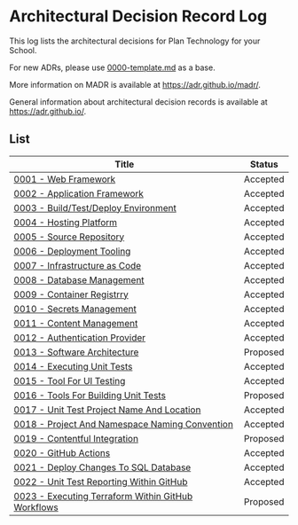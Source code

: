 # Architectural Decision Record Log

This log lists the architectural decisions for Plan Technology for your School.

For new ADRs, please use [0000-template.md](0000-template.md) as a base.

More information on MADR is available at <https://adr.github.io/madr/>.

General information about architectural decision records is available at <https://adr.github.io/>.

## List

| Title                                                                                                    | Status   |
| -------------------------------------------------------------------------------------------------------- | -------- |
| [0001 - Web Framework](./0001-web-framework.md)                                                          | Accepted |
| [0002 - Application Framework](./0002-application-framework.md)                                          | Accepted |
| [0003 - Build/Test/Deploy Environment](./0002-application-framework.md)                                  | Accepted |
| [0004 - Hosting Platform](./0003-build-test-deploy-environment.md)                                       | Accepted |
| [0005 - Source Repository](./0004-hosting-platform.md)                                                   | Accepted |
| [0006 - Deployment Tooling](./0005-source-repository.md)                                                 | Accepted |
| [0007 - Infrastructure as Code](./0006-deployment-tooling.md)                                            | Accepted |
| [0008 - Database Management](./0007-infrastructure-as-code.md)                                           | Accepted |
| [0009 - Container Registrry](./0008-database-management-system.md)                                       | Accepted |
| [0010 - Secrets Management](./0010-secrets-management.md)                                                | Accepted |
| [0011 - Content Management](./0011-content-management.md)                                                | Accepted |
| [0012 - Authentication Provider](./0012-authentication-provider.md)                                      | Accepted |
| [0013 - Software Architecture](./0013-software-architecture.md)                                          | Proposed |
| [0014 - Executing Unit Tests](./0014-executing-unit-tests.md)                                            | Accepted |
| [0015 - Tool For UI Testing](./0015-tool-for-ui-testing.md)                                              | Accepted |
| [0016 - Tools For Building Unit Tests](./0016-tools-for-building-unit-tests.md)                          | Proposed |
| [0017 - Unit Test Project Name And Location](./0017-unit-test-project-name-and-location.md)              | Accepted |
| [0018 - Project And Namespace Naming Convention](./0018-project-and-namespace-naming-convention.md)      | Accepted |
| [0019 - Contentful Integration](./0019-contentful-integration.md)                                        | Proposed |
| [0020 - GitHub Actions](./0020-github-actions.md)                                                        | Accepted |
| [0021 - Deploy Changes To SQL Database](./0021-deploy-database-schema-changes.md)                        | Accepted |
| [0022 - Unit Test Reporting Within GitHub](./0022-unit-test-reporting-within-github.md)                  | Accepted |
| [0023 - Executing Terraform Within GitHub Workflows](./0023-executing-terraform-within-github-workflows) | Proposed |